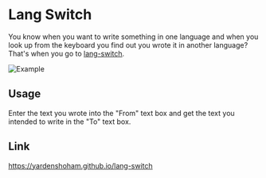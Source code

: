 # Lang Switch

You know when you want to write something in one language and when you look up from the keyboard you find out you wrote it in another language?
That's when you go to [lang-switch](https://yardenshoham.github.io/lang-switch).

![Example](https://user-images.githubusercontent.com/20454870/64967007-55a04300-d88f-11e9-9fbf-a5a4db87b408.gif)

## Usage

Enter the text you wrote into the "From" text box and get the text you intended to write in the "To" text box.

## Link

https://yardenshoham.github.io/lang-switch

